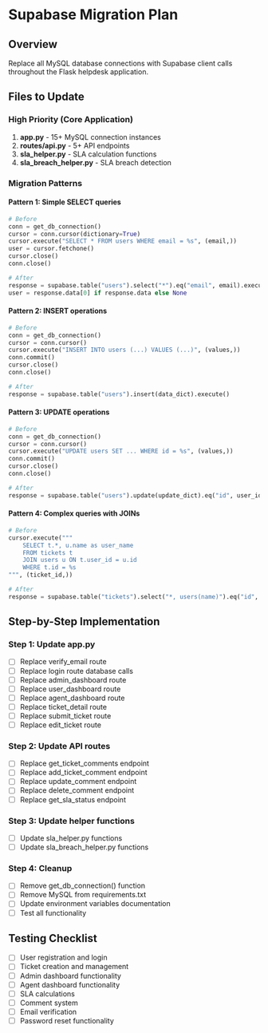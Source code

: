 # Supabase Migration Plan

## Overview
Replace all MySQL database connections with Supabase client calls throughout the Flask helpdesk application.

## Files to Update

### High Priority (Core Application)
1. **app.py** - 15+ MySQL connection instances
2. **routes/api.py** - 5+ API endpoints
3. **sla_helper.py** - SLA calculation functions
4. **sla_breach_helper.py** - SLA breach detection

### Migration Patterns

#### Pattern 1: Simple SELECT queries
```python
# Before
conn = get_db_connection()
cursor = conn.cursor(dictionary=True)
cursor.execute("SELECT * FROM users WHERE email = %s", (email,))
user = cursor.fetchone()
cursor.close()
conn.close()

# After
response = supabase.table("users").select("*").eq("email", email).execute()
user = response.data[0] if response.data else None
```

#### Pattern 2: INSERT operations
```python
# Before
conn = get_db_connection()
cursor = conn.cursor()
cursor.execute("INSERT INTO users (...) VALUES (...)", (values,))
conn.commit()
cursor.close()
conn.close()

# After
response = supabase.table("users").insert(data_dict).execute()
```

#### Pattern 3: UPDATE operations
```python
# Before
conn = get_db_connection()
cursor = conn.cursor()
cursor.execute("UPDATE users SET ... WHERE id = %s", (values,))
conn.commit()
cursor.close()
conn.close()

# After
response = supabase.table("users").update(update_dict).eq("id", user_id).execute()
```

#### Pattern 4: Complex queries with JOINs
```python
# Before
cursor.execute("""
    SELECT t.*, u.name as user_name 
    FROM tickets t 
    JOIN users u ON t.user_id = u.id 
    WHERE t.id = %s
""", (ticket_id,))

# After
response = supabase.table("tickets").select("*, users(name)").eq("id", ticket_id).execute()
```

## Step-by-Step Implementation

### Step 1: Update app.py
- [ ] Replace verify_email route
- [ ] Replace login route database calls
- [ ] Replace admin_dashboard route
- [ ] Replace user_dashboard route
- [ ] Replace agent_dashboard route
- [ ] Replace ticket_detail route
- [ ] Replace submit_ticket route
- [ ] Replace edit_ticket route

### Step 2: Update API routes
- [ ] Replace get_ticket_comments endpoint
- [ ] Replace add_ticket_comment endpoint
- [ ] Replace update_comment endpoint
- [ ] Replace delete_comment endpoint
- [ ] Replace get_sla_status endpoint

### Step 3: Update helper functions
- [ ] Update sla_helper.py functions
- [ ] Update sla_breach_helper.py functions

### Step 4: Cleanup
- [ ] Remove get_db_connection() function
- [ ] Remove MySQL from requirements.txt
- [ ] Update environment variables documentation
- [ ] Test all functionality

## Testing Checklist
- [ ] User registration and login
- [ ] Ticket creation and management
- [ ] Admin dashboard functionality
- [ ] Agent dashboard functionality
- [ ] SLA calculations
- [ ] Comment system
- [ ] Email verification
- [ ] Password reset functionality
